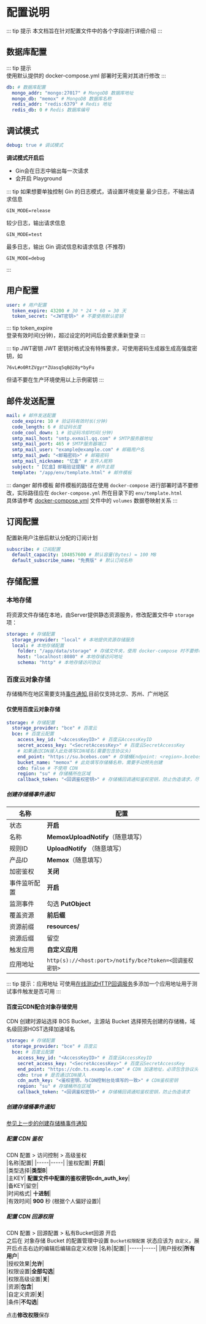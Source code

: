 # 配置说明

::: tip 提示
本文档旨在针对配置文件中的各个字段进行详细介绍
:::

## 数据库配置

::: tip 提示  
使用默认提供的 docker-compose.yml 部署时无需对其进行修改
:::

```yaml
db: # 数据库配置
  mongo_addr: "mongo:27017" # MongoDB 数据库地址
  mongo_db: "memox" # MongoDB 数据库名称
  redis_addr: "redis:6379" # Redis 地址
  redis_db: 0 # Redis 数据库编号
```

## 调试模式

```yaml
debug: true # 调试模式
```

**调试模式开启后**

- Gin会在日志中输出每一次请求
- 会开启 Playground

::: tip 如果想要单独控制 Gin 的日志模式，请设置环境变量
最少日志，不输出请求信息

```text
GIN_MODE=release
```

较少日志，输出请求信息

```text
GIN_MODE=test
```

最多日志，输出 Gin 调试信息和请求信息 (不推荐)

```text
GIN_MODE=debug
```

:::

## 用户配置

```yaml
user: # 用户配置
  token_expire: 43200 # 30 * 24 * 60 = 30 天
  token_secret: "<JWT密钥>" # 不要使用默认密钥
```

::: tip token_expire  
登录有效时间(分钟)，超过设定的时间后会要求重新登录
:::

::: tip JWT密钥
JWT 密钥对格式没有特殊要求，可使用密码生成器生成高强度密钥，如

```text
76vL#o0RtZVgyr*ZUasq5qB@28y*byFu
```

但请不要在生产环境使用以上示例密钥
:::

## 邮件发送配置

```yaml
mail: # 邮件发送配置
  code_expire: 10 # 验证码有效时长(分钟)
  code_length: 6 # 验证码长度
  code_cool_down: 1 # 验证码冷却时间(分钟)
  smtp_mail_host: "smtp.exmail.qq.com" # SMTP服务器地址
  smtp_mail_port: 465 # SMTP服务器端口
  smtp_mail_user: "example@example.com" # 邮箱用户名
  smtp_mail_pwd: "<邮箱密码>" # 邮箱密码
  smtp_mail_nickname: "忆盒" # 发件人昵称
  subject: "【忆盒】邮箱验证提醒" # 邮件主题
  template: "/app/env/template.html" # 邮件模板
```

::: danger 邮件模板
邮件模板的路径在使用 `docker-compose` 进行部署时请不要修改，实际路径应在 `docker-compose.yml`
所在目录下的 `env/template.html`  
具体请参考 [docker-compose.yml](https://github.com/MemoxApp/server/blob/main/docker-compose.yml) 文件中的 `volumes`
数据卷映射关系
:::

## 订阅配置

配置新用户注册后默认分配的订阅计划

```yaml
subscribe: # 订阅配置
  default_capacity: 104857600 # 默认容量(Bytes) = 100 MB
  default_subscribe_name: "免费版" # 默认订阅名称
```

## 存储配置

### 本地存储

将资源文件存储在本地，由Server提供静态资源服务，修改配置文件中 `storage` 项：

```yaml
storage: # 存储配置
  storage_provider: "local" # 本地提供资源存储服务
  local: # 本地存储配置
    folder: "/app/data/storage" # 存储文件夹，使用 docker-compose 时不要修改该项
    host: "localhost:8080" # 本地存储访问地址
    schema: "http" # 本地存储访问协议
```

### 百度云对象存储

存储桶所在地区需要支持[事件通知](https://cloud.baidu.com/doc/BOS/s/kjwvyr7st),目前仅支持北京、苏州、广州地区

#### 仅使用百度云对象存储

```yaml
storage: # 存储配置
  storage_provider: "bce" # 百度云
  bce: # 百度云配置
    access_key_id: "<AccessKeyID>" # 百度云AccessKeyID
    secret_access_key: "<SecretAccessKey>" # 百度云SecretAccessKey
    # 如果通过CDN接入此处填写CDN域名(需要包含协议头)
    end_point: "https://su.bcebos.com" # 存储桶Endpoint: <region>.bcebos.com，如需使用 https 协议请添加 https 协议头，如：https://<region>.bcebos.com
    bucket_name: "memox" # 此处填写存储桶名称，需要手动预先创建
    cdn: false # 不使用 CDN
    region: "su" # 存储桶所在区域
    callback_token: "<回调鉴权密钥>" # 存储桶回调通知鉴权密钥，防止伪造请求，尽可能只包含数字与字母避免影响URL参数的解析
```

##### 创建存储桶事件通知

| 名称     | 配置                                                |
|--------|---------------------------------------------------|
| 状态     | **开启**                                            |  
| 名称     | **MemoxUploadNotify**（随意填写）                       |
| 规则ID   | **UploadNotify** （随意填写）                           |
| 产品ID   | **Memox**（随意填写）                                   |
| 加密鉴权   | **关闭**                                            |
| 事件监听配置 | **开启**                                            |
| 监测事件   | 勾选 **PutObject**                                  |
| 覆盖资源   | **前后缀**                                           |
| 资源前缀   | **resources/**                                    |
| 资源后缀   | 留空                                                |
| 触发应用   | **自定义应用**                                         |
| 应用地址   | `http(s)://<host:port>/notify/bce?token=<回调鉴权密钥>` |

::: tip 提示：应用地址
可使用[在线测试HTTP回调服务](https://hooks.upyun.com)多添加一个应用地址用于测试事件触发是否可用
:::

#### 百度云CDN配合对象存储使用

CDN 创建时源站选择 BOS Bucket，主源站 Bucket 选择预先创建的存储桶，域名级回源HOST选择加速域名

```yaml
storage: # 存储配置
  storage_provider: "bce" # 百度云
  bce: # 百度云配置
    access_key_id: "<AccessKeyID>" # 百度云AccessKeyID
    secret_access_key: "<SecretAccessKey>" # 百度云SecretAccessKey
    end_point: "https://cdn.ts.example.com" # CDN 加速地址，必须包含协议头
    cdn: true # 是否通过CDN接入
    cdn_auth_key: "<鉴权密钥，与CDN控制台处填写的一致>" # CDN鉴权密钥
    region: "su" # 存储桶所在区域
    callback_token: "<回调鉴权密钥>" # 存储桶回调通知鉴权密钥，防止伪造请求
```

##### 创建存储桶事件通知

[参见上一步的创建存储桶事件通知](#创建存储桶事件通知)

##### 配置 CDN 鉴权

CDN 配置 > 访问控制 > 高级鉴权  
|名称|配置|
|-----|-----|
|鉴权配置| **开启**|  
|类型选择|**类型B**|  
|主KEY| **配置文件中配置的鉴权密钥cdn_auth_key**|  
|备KEY|留空|  
|时间格式| **十进制**|  
|有效时间| **900** 秒 (根据个人偏好设置)|

##### 配置 CDN 回源权限

CDN 配置 > 回源配置 > 私有Bucket回源 开启  
之后在 对象存储 Bucket 的配置管理中设置 `Bucket权限配置` 状态应该为 `自定义`，展开后点击右边的编辑后编辑自定义权限
|名称|配置|
|-----|-----|
|用户授权|**所有用户**|  
|授权效果|**允许**|  
|权限设置|**全部勾选**|  
|权限高级设置|**关**|  
|资源|**包含**|  
|自定义资源|**关**|  
|条件|**不勾选**|

点击**修改权限**保存